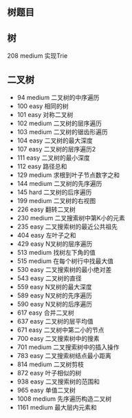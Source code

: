 ## 树题目

## 树
208 medium 实现Trie

## 二叉树
* 94 medium 二叉树的中序遍历
* 100 easy 相同的树
* 101 easy 对称二叉树
* 102 medium 二叉树的层序遍历
* 103 medium 二叉树的锯齿形遍历
* 104 easy 二叉树的最大深度
* 107 easy 二叉树的层序遍历2
* 111 easy 二叉树的最小深度
* 112 easy 路径总和
* 129 medium 求根到叶子节点数字之和
* 144 medium 二叉树的先序遍历
* 145 hard 二叉树的后序遍历
* 199 medium 二叉树的右视图
* 226 easy 翻转二叉树
* 230 medium 二叉搜索树中第K小的元素
* 235 easy 二叉搜索树的最近公共祖先
* 404 easy 左叶子之和
* 429 easy N叉树的层序遍历
* 513 medium 找树左下角的值
* 515 medium 在每个树行中找最大值
* 530 easy 二叉搜索树的最小绝对差
* 543 easy 二叉树的直径
* 559 easy N叉树的最大深度
* 589 easy N叉树的先序遍历
* 590 easy N叉树的后序遍历
* 617 easy 合并二叉树
* 637 easy 二叉树的层平均值
* 671 easy 二叉树中第二小的节点
* 700 easy 二叉搜索树中的搜素
* 701 medium 二叉搜索树中的插入操作
* 783 easy 二叉搜索树结点最小距离
* 814 medium 二叉树剪枝
* 872 easy 叶子相似的树
* 938 easy 二叉搜索树的范围和
* 965 easy 单值二叉树
* 1008 medium 先序遍历构造二叉树
* 1161 medium 最大层内元素和